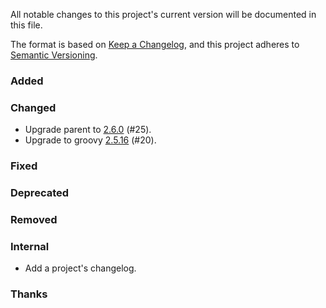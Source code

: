 All notable changes to this project's current version will be documented in this file.

The format is based on [Keep a Changelog](https://keepachangelog.com/en/1.0.0/), and this project adheres
to [Semantic Versioning](https://semver.org/spec/v2.0.0.html).

### Added

### Changed

- Upgrade parent to [2.6.0](https://github.com/marcwrobel/parent/releases/tag/v2.6.0) (#25).
- Upgrade to groovy [2.5.16](http://groovy-lang.org/changelogs/changelog-2.5.16.html) (#20).

### Fixed

### Deprecated

### Removed

### Internal

- Add a project's changelog.

### Thanks

